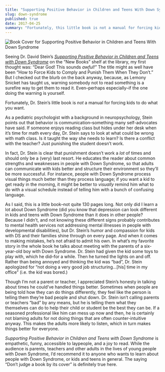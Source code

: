 ```yaml
---
title: "Supporting Positive Behavior in Children and Teens With Down Syndrome Is Actually a Great Book"
slug: down-syndrome
published: true
date: 2017-04-25
summary: "Fortunately, this little book is not a manual for forcing kids to do what you want."
---
```

![Book Cover for Supporting Positive Behavior in Children and Teens With Down Syndrome](/images/positivebehaviords.jpg)

Seeing Dr. David Stein’s [*Supporting Positive Behavior in Children and Teens with Down Syndrome*](https://www.amazon.com/Supporting-Positive-Behavior-Children-Syndrome/dp/1606132636) on the “New Books” shelf at the library, my first thought was: “Dear God! This sounds *awful!”* The title might as well have been “How to Force Kids to Comply and Punish Them When They Don’t.” But I checked out the blurb on the back anyway, because, as Lemony Snicket has taught us, warning somebody not to read something is a surefire way to get them to read it. Even–perhaps especially–if the one doing the warning is yourself.

Fortunately, Dr. Stein’s little book is *not* a manual for forcing kids to do what you want.

As a pediatric psychologist with a background in neuropsychology, Stein points out that behavior is communication–something many self-advocates have said. If someone enjoys reading class but hides under her desk when it’s time for math every day, Dr. Stein says to look at what could be wrong with math class. Is it taught the way she needs to learn? Is there a conflict with the teacher? Just punishing the student doesn’t work.

In fact, Dr. Stein is clear that punishment doesn’t work a *lot* of times and should only be a (very) last resort. He educates the reader about common strengths and weaknesses in people with Down Syndrome, so that adults can communicate with kids better and structure their environment so they’ll be more successful. For instance, people with Down Syndrome process visual things much better than they process language; if you want a kid to get ready in the morning, it might be better to *visually* remind him what to do with a visual schedule instead of telling him with a bunch of confusing language.

As I said, this is a little book–not quite 130 pages long. Not only did I learn a lot about Down Syndrome (did you know that depression can look different in kids and teens with Down Syndrome than it does in other people? Because I didn’t, and not knowing these different signs probably contributes to mental health services not addressing mental illnesses in people with developmental disabilities), but Dr. Stein’s humor and compassion for kids with DS and their families shine through on every page. And when it comes to making mistakes, he’s not afraid to admit his own. In what’s my favorite story in the whole book he talks about meeting with the parents of a six-year-old boy with Down Syndrome. Dr. Stein had given the kid some toys to play with, which he did–for a while. Then he turned the lights on and off. Rather than being annoyed and thinking the kid was “bad”, Dr. Stein apologized for “not doing a very good job structuring…[his] time in my office” (i.e. the kid was bored.)

Though I’m not a parent or teacher, I appreciated Stein’s honesty in talking about times he could’ve handled things better. Sometimes when people are being told how they can do things differently, they feel like the person is telling them they’re bad people and shut down. Dr. Stein isn’t calling parents or teachers “bad” by any means, but he is telling them what they themselves can do to help their child or student be the best they can be. If a seasoned professional like him can mess up now and then, he is certainly not blaming adults for not doing things that are often counter-intuitive anyway. This makes the adults more likely to listen, which in turn makes things better for everyone.

*Supporting Positive Behavior in Children and Teens with Down Syndrome* is empathetic, funny, accessible to laypeople, and a joy to read. While the audience is parents, teachers and other adults in the lives of young people with Down Syndrome, I’d recommend it to anyone who wants to learn about people with Down Syndrome, or kids and teens in general. The saying “Don’t judge a book by its cover” is definitely true here.
